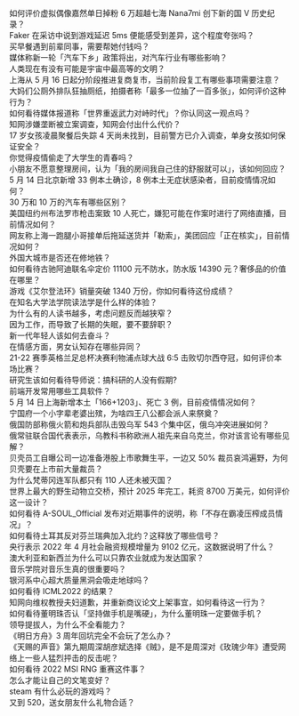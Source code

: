 如何评价虚拟偶像嘉然单日掉粉 6 万超越七海 Nana7mi 创下新的国 V 历史纪录？  
Faker 在采访中说到游戏延迟 5ms 便能感受到差异，这个程度夸张吗？  
买早餐遇到前辈同事，需要帮她付钱吗？  
媒体称新一轮「汽车下乡」政策将出，对汽车行业有哪些影响？  
人类现在有没有可能是宇宙中最高等的文明？  
上海从 5 月 16 日起分阶段推进复商复市，当前阶段复工有哪些事项需要注意？  
大妈们公厕外排队狂抽厕纸，拍摄者称「最多一位抽了一百多张」，如何评价这种行为？  
如何看待媒体报道称「世界重返武力对峙时代」？你认同这一观点吗？  
知网涉嫌垄断被立案调查，知网会付出什么代价？  
17 岁女孩凌晨聚餐后失踪 4 天尚未找到，目前警方已介入调查，单身女孩如何保证安全？  
你觉得疫情偷走了大学生的青春吗？  
小朋友不愿意整理房间，认为「我的房间我自己住的舒服就可以」，该如何回应？  
5 月 14 日北京新增 33 例本土确诊，8 例本土无症状感染者，目前疫情情况如何？  
30 万和 10 万的汽车有哪些区别？  
美国纽约州布法罗市枪击案致 10 人死亡，嫌犯可能在作案时进行了网络直播，目前情况如何？  
网友称上海一跑腿小哥接单后拖延送货并「勒索」，美团回应「正在核实」，目前情况如何？  
外国大城市是否还在修地铁？  
如何看待古驰阿迪联名伞定价 11100 元不防水，防水版 14390 元？奢侈品的价值在哪里？  
游戏《艾尔登法环》销量突破 1340 万份，你如何看待这份成绩？  
在知名大学法学院读法学是什么样的体验？  
为什么有的人读书越多，考虑问题反而越狭窄？  
因为工作，而导致了长期的失眠，要不要辞职？  
新一代年轻人该如何去奋斗？  
在情感方面，男女认知存在哪些异同？  
21-22 赛季英格兰足总杯决赛利物浦点球大战 6:5 击败切尔西夺冠，如何评价本场比赛？  
研究生该如何看待导师说：搞科研的人没有假期?  
前端开发常用哪些工具软件？  
5 月 14 日上海新增本土「166+1203」、死亡 3 例，目前疫情情况如何？  
宁国府一个小字辈老婆出殡，为啥四王八公都会派人来祭奠？  
俄国防部称俄火箭和炮兵部队击毁乌军 543 个集中区，俄乌冲突进展如何？  
俄常驻联合国代表表示，乌教科书称欧洲人祖先来自乌克兰，你对该言论有哪些见解？  
贝壳员工自曝公司一边准备港股上市歌舞生平，一边又 50% 裁员哀鸿遍野，为何贝壳要在上市前大量裁员？  
为什么梵蒂冈连军队都只有 110 人还未被灭国？  
世界上最大的野生动物立交桥，预计 2025 年完工，耗资 8700 万美元，如何评价这一设计？  
如何看待 A-SOUL_Official 发布对近期事件的说明，称「不存在霸凌压榨成员情况」？  
如何看待土耳其反对芬兰瑞典加入北约？这释放了哪些信号？  
央行表示 2022 年 4 月社会融资规模增量为 9102 亿元，这数据说明了什么？  
澳大利亚和新西兰为什么可以只靠农业就成为发达国家？  
音乐学院对音乐生真的很重要吗？  
银河系中心超大质量黑洞会吸走地球吗？  
如何看待 ICML2022 的结果？  
知网向维权教授夫妇道歉，并重新商议论文上架事宜，如何看待这一行为？  
如何看待董明珠否认「坚持做手机是嘴硬」，为什么董明珠一定要做手机？  
领导提拔人，为什么不全看能力？  
《明日方舟》3 周年回坑完全不会玩了怎么办？  
《天赐的声音》第九期周深胡彦斌选择《贼》，是不是周深对《玫瑰少年》遭受网络上一些人猛烈抨击的反击呢？  
如何看待 2022 MSI RNG 重赛这件事？  
怎么才能让自己的文笔变好？  
steam 有什么必玩的游戏吗？  
又到 520，送女朋友什么礼物合适？  
